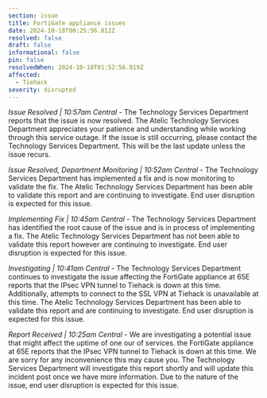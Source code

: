 ```yaml
---
section: issue
title: FortiGate appliance issues
date: 2024-10-18T00:25:56.812Z
resolved: false
draft: false
informational: false
pin: false
resolvedWhen: 2024-10-18T01:52:56.819Z
affected:
  - Tiehack
severity: disrupted
---
```

*Issue Resolved | 10:57am Central* - The Technology Services Department reports that the issue is now resolved. The Atelic Technology Services Department appreciates your patience and understanding while working through this service outage. If the issue is still occurring, please contact the Technology Services Department. This will be the last update unless the issue recurs.

*Issue Resolved, Department Monitoring | 10:52am Central* - The Technology Services Department has implemented a fix and is now monitoring to validate the fix. The Atelic Technology Services Department has been able to validate this report and are continuing to investigate. End user disruption is expected for this issue.

*Implementing Fix | 10:45am Central* - The Technology Services Department has identified the root cause of the issue and is in process of implementing a fix. The Atelic Technology Services Department has not been able to validate this report however are continuing to investigate. End user disruption is expected for this issue.

*Investigating | 10:41am Central* - The Technology Services Department continues to investigate the issue affecting the FortiGate appliance at 65E reports that the IPsec VPN tunnel to Tiehack is down at this time. Additionally, attempts to connect to the SSL VPN at Tiehack is unavailable at this time. The Atelic Technology Services Department has been able to validate this report and are continuing to investigate. End user disruption is expected for this issue.

*Report Received | 10:25am Central* - We are investigating a potential issue that might affect the uptime of one our of services. the FortiGate appliance at 65E reports that the IPsec VPN tunnel to Tiehack is down at this time. We are sorry for any inconvenience this may cause you. The Technology Services Department will investigate this report shortly and will update this incident post once we have more information. Due to the nature of the issue, end user disruption is expected for this issue.